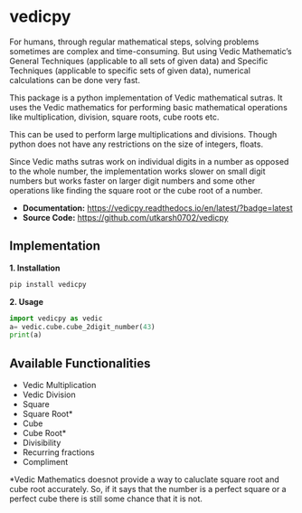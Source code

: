 **vedicpy**
===========

For humans, through regular mathematical steps, solving problems sometimes are complex and time-consuming. But using Vedic Mathematic’s General Techniques (applicable to all sets of given data) and Specific Techniques (applicable to specific sets of given data), numerical calculations can be done very fast.

This package is a python implementation of Vedic mathematical sutras. It uses the Vedic mathematics for performing basic mathematical operations like multiplication, division, square roots, cube roots etc.

This can be used to perform large multiplications and divisions. Though python does not have any restrictions on the size of integers, floats.

Since Vedic maths sutras work on individual digits in a number as opposed to the whole number, the implementation works slower on small digit numbers but works faster on larger digit numbers and some other operations like finding the square root or the cube root of a number.

-   **Documentation:** <https://vedicpy.readthedocs.io/en/latest/?badge=latest>
-   **Source Code:** <https://github.com/utkarsh0702/vedicpy>

**Implementation**
------------------

**1. Installation**
``` python
pip install vedicpy
```

**2. Usage**
``` python
import vedicpy as vedic
a= vedic.cube.cube_2digit_number(43)
print(a)
```

**Available Functionalities**
-----------------------------

- Vedic Multiplication
- Vedic Division
- Square
- Square Root*
- Cube
- Cube Root*
- Divisibility
- Recurring fractions
- Compliment

*Vedic Mathematics doesnot provide a way to caluclate square root and cube root accurately. So, if it says that the number is a perfect square or a perfect cube there is still some chance that it is not.
